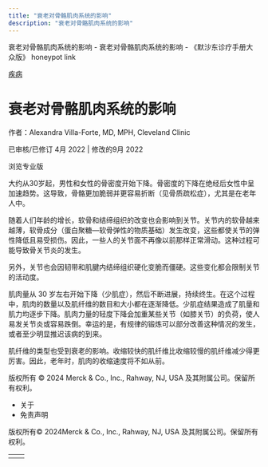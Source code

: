 ```yaml
---
title: "衰老对骨骼肌肉系统的影响"
description: "衰老对骨骼肌肉系统的影响"
---
```


﻿衰老对骨骼肌肉系统的影响 \- 衰老对骨骼肌肉系统的影响 \- 《默沙东诊疗手册大众版》 honeypot link



[疾病](https://www.merckmanuals.com/home/resourcespages/healthyliving_rel2.3)

# 衰老对骨骼肌肉系统的影响

作者：Alexandra Villa-Forte, MD, MPH, Cleveland Clinic

已审核/已修订 4月 2022 \| 修改的9月 2022

浏览专业版

大约从30岁起，男性和女性的骨密度开始下降。骨密度的下降在绝经后女性中呈加速趋势。这导致，骨骼更加脆弱并更容易折断（见骨质疏松症），尤其是在老年人中。

随着人们年龄的增长，软骨和结缔组织的改变也会影响到关节。关节内的软骨越来越薄，软骨成分（蛋白聚糖—软骨弹性的物质基础）发生改变，这些都使关节的弹性降低且易受损伤。因此，一些人的关节面不再像以前那样正常滑动。这种过程可能导致骨关节炎的发生。

另外，关节也会因韧带和肌腱内结缔组织硬化变脆而僵硬。这些变化都会限制关节的活动度。

肌肉量从 30 岁左右开始下降（少肌症），然后不断进展，持续终生。在这个过程中，肌肉的数量以及肌纤维的数目和大小都在逐渐降低。少肌症结果造成了肌量和肌力均逐步下降。肌肉力量的轻度下降会加重某些关节（如膝关节）的负荷，使人易发关节炎或容易跌倒。幸运的是，有规律的锻炼可以部分改善这种情况的发生，或者至少明显推迟该病的到来。

肌纤维的类型也受到衰老的影响。收缩较快的肌纤维比收缩较慢的肌纤维减少得更厉害。因此，老年时，肌肉的收缩速度将不如从前。



版权所有 © 2024
Merck & Co., Inc., Rahway, NJ, USA 及其附属公司。保留所有权利。

- 关于
- 免责声明

版权所有© 2024Merck & Co., Inc., Rahway, NJ, USA 及其附属公司。保留所有权利。

|     |     |
| --- | --- |
|  |  |